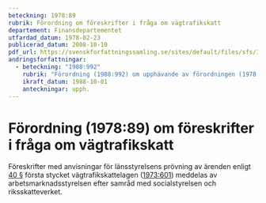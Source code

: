 ```yaml
---
beteckning: 1978:89
rubrik: Förordning om föreskrifter i fråga om vägtrafikskatt
departement: Finansdepartementet
utfardad_datum: 1978-02-23
publicerad_datum: 2008-10-10
pdf_url: https://svenskforfattningssamling.se/sites/default/files/sfs/1978-02/SFS1978-89.pdf
andringsforfattningar:
  - beteckning: "1988:992"
    rubrik: "Förordning (1988:992) om upphävande av förordningen (1978:89) om föreskrifter i fråga om vägtrafikskatt"
    ikraft_datum: 1988-10-01
    anteckningar: upph.
---
```


# Förordning (1978:89) om föreskrifter i fråga om vägtrafikskatt

Föreskrifter med anvisningar för länsstyrelsens prövning av ärenden enligt [40 §](#40) första stycket vägtrafikskattelagen ([1973:601](https://selex.se/eli/sfs/1973/601)) meddelas av arbetsmarknadsstyrelsen efter samråd med socialstyrelsen och riksskatteverket.